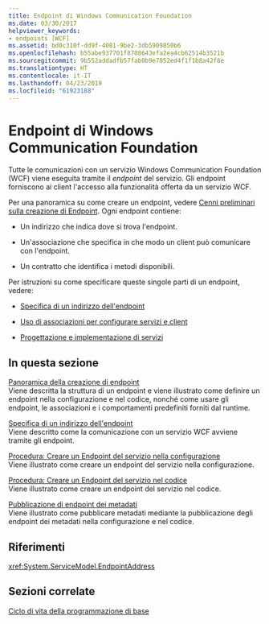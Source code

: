 ```yaml
---
title: Endpoint di Windows Communication Foundation
ms.date: 03/30/2017
helpviewer_keywords:
- endpoints [WCF]
ms.assetid: bd0c310f-dd9f-4081-9be2-3db5909850b6
ms.openlocfilehash: b55abe937701f8708643efa2ea4cb62514b3521b
ms.sourcegitcommit: 9b552addadfb57fab0b9e7852ed4f1f1b8a42f8e
ms.translationtype: HT
ms.contentlocale: it-IT
ms.lasthandoff: 04/23/2019
ms.locfileid: "61923188"
---
```

# <a name="windows-communication-foundation-endpoints"></a>Endpoint di Windows Communication Foundation
Tutte le comunicazioni con un servizio Windows Communication Foundation (WCF) viene eseguita tramite il *endpoint* del servizio. Gli endpoint forniscono ai client l'accesso alla funzionalità offerta da un servizio WCF.  
  
 Per una panoramica su come creare un endpoint, vedere [Cenni preliminari sulla creazione di Endpoint](../../../docs/framework/wcf/endpoint-creation-overview.md). Ogni endpoint contiene:  
  
- Un indirizzo che indica dove si trova l'endpoint.  
  
- Un'associazione che specifica in che modo un client può comunicare con l'endpoint.  
  
- Un contratto che identifica i metodi disponibili.  
  
 Per istruzioni su come specificare queste singole parti di un endpoint, vedere:  
  
- [Specifica di un indirizzo dell'endpoint](../../../docs/framework/wcf/specifying-an-endpoint-address.md)  
  
- [Uso di associazioni per configurare servizi e client](../../../docs/framework/wcf/using-bindings-to-configure-services-and-clients.md)  
  
- [Progettazione e implementazione di servizi](../../../docs/framework/wcf/designing-and-implementing-services.md)  
  
## <a name="in-this-section"></a>In questa sezione  
 [Panoramica della creazione di endpoint](../../../docs/framework/wcf/endpoint-creation-overview.md)  
 Viene descritta la struttura di un endpoint e viene illustrato come definire un endpoint nella configurazione e nel codice, nonché come usare gli endpoint, le associazioni e i comportamenti predefiniti forniti dal runtime.  
  
 [Specifica di un indirizzo dell'endpoint](../../../docs/framework/wcf/specifying-an-endpoint-address.md)  
 Viene descritto come la comunicazione con un servizio WCF avviene tramite gli endpoint.  
  
 [Procedura: Creare un Endpoint del servizio nella configurazione](../../../docs/framework/wcf/feature-details/how-to-create-a-service-endpoint-in-configuration.md)  
 Viene illustrato come creare un endpoint del servizio nella configurazione.  
  
 [Procedura: Creare un Endpoint del servizio nel codice](../../../docs/framework/wcf/feature-details/how-to-create-a-service-endpoint-in-code.md)  
 Viene illustrato come creare un endpoint del servizio nel codice.  
  
 [Pubblicazione di endpoint dei metadati](../../../docs/framework/wcf/publishing-metadata-endpoints.md)  
 Viene illustrato come pubblicare metadati mediante la pubblicazione degli endpoint dei metadati nella configurazione e nel codice.  
  
## <a name="reference"></a>Riferimenti  
 <xref:System.ServiceModel.EndpointAddress>  
  
## <a name="related-sections"></a>Sezioni correlate  
 [Ciclo di vita della programmazione di base](../../../docs/framework/wcf/basic-programming-lifecycle.md)
